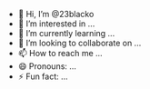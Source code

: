 - 👋 Hi, I’m @23blacko
- 👀 I’m interested in ...
- 🌱 I’m currently learning ...
- 💞️ I’m looking to collaborate on ...
- 📫 How to reach me ...
- 😄 Pronouns: ...
- ⚡ Fun fact: ...

<!---
23blacko/23blacko is a ✨ special ✨ repository because its `README.md` (this file) appears on your GitHub profile.
You can click the Preview link to take a look at your changes.
--->

